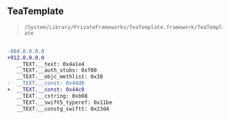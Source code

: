## TeaTemplate

> `/System/Library/PrivateFrameworks/TeaTemplate.framework/TeaTemplate`

```diff

-804.0.0.0.0
+912.0.0.0.0
   __TEXT.__text: 0x4a1e4
   __TEXT.__auth_stubs: 0xf00
   __TEXT.__objc_methlist: 0x38
-  __TEXT.__const: 0x44d0
+  __TEXT.__const: 0x44c0
   __TEXT.__cstring: 0xb08
   __TEXT.__swift5_typeref: 0x11be
   __TEXT.__constg_swiftt: 0x23d4

```
